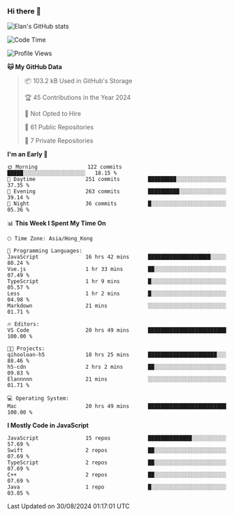 ### Hi there 👋

![Elan's GitHub stats](https://github-readme-stats.vercel.app/api?username=elaninhust&rank_icon=github)

<!--START_SECTION:waka-->
![Code Time](http://img.shields.io/badge/Code%20Time-441%20hrs%2023%20mins-blue)

![Profile Views](http://img.shields.io/badge/Profile%20Views-0-blue)

**🐱 My GitHub Data** 

> 📦 103.2 kB Used in GitHub's Storage 
 > 
> 🏆 45 Contributions in the Year 2024
 > 
> 🚫 Not Opted to Hire
 > 
> 📜 61 Public Repositories 
 > 
> 🔑 7 Private Repositories 
 > 
**I'm an Early 🐤** 

```text
🌞 Morning                122 commits         █████░░░░░░░░░░░░░░░░░░░░   18.15 % 
🌆 Daytime                251 commits         █████████░░░░░░░░░░░░░░░░   37.35 % 
🌃 Evening                263 commits         ██████████░░░░░░░░░░░░░░░   39.14 % 
🌙 Night                  36 commits          █░░░░░░░░░░░░░░░░░░░░░░░░   05.36 % 
```


📊 **This Week I Spent My Time On** 

```text
🕑︎ Time Zone: Asia/Hong_Kong

💬 Programming Languages: 
JavaScript               16 hrs 42 mins      ████████████████████░░░░░   80.24 % 
Vue.js                   1 hr 33 mins        ██░░░░░░░░░░░░░░░░░░░░░░░   07.49 % 
TypeScript               1 hr 9 mins         █░░░░░░░░░░░░░░░░░░░░░░░░   05.57 % 
Less                     1 hr 2 mins         █░░░░░░░░░░░░░░░░░░░░░░░░   04.98 % 
Markdown                 21 mins             ░░░░░░░░░░░░░░░░░░░░░░░░░   01.71 % 

🔥 Editors: 
VS Code                  20 hrs 49 mins      █████████████████████████   100.00 % 

🐱‍💻 Projects: 
qihooloan-h5             18 hrs 25 mins      ██████████████████████░░░   88.46 % 
h5-cdn                   2 hrs 2 mins        ██░░░░░░░░░░░░░░░░░░░░░░░   09.83 % 
Elannnnn                 21 mins             ░░░░░░░░░░░░░░░░░░░░░░░░░   01.71 % 

💻 Operating System: 
Mac                      20 hrs 49 mins      █████████████████████████   100.00 % 
```

**I Mostly Code in JavaScript** 

```text
JavaScript               15 repos            ██████████████░░░░░░░░░░░   57.69 % 
Swift                    2 repos             ██░░░░░░░░░░░░░░░░░░░░░░░   07.69 % 
TypeScript               2 repos             ██░░░░░░░░░░░░░░░░░░░░░░░   07.69 % 
C++                      2 repos             ██░░░░░░░░░░░░░░░░░░░░░░░   07.69 % 
Java                     1 repo              █░░░░░░░░░░░░░░░░░░░░░░░░   03.85 % 
```




 Last Updated on 30/08/2024 01:17:01 UTC
<!--END_SECTION:waka-->
